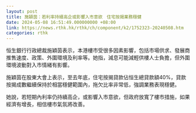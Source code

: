 ```yaml
---
layout: post
title: 施穎茵：若利率持續高企或影響入市意欲　住宅按揭業務穩健
date: 2024-05-08 16:51:49.000000000 +08:00
link: https://news.rthk.hk/rthk/ch/component/k2/1752323-20240508.htm
categories: rthk
---
```


恒生銀行行政總裁施穎茵表示，本港樓市受很多因素影響，包括市場供求、發展商推售速度、政策、外圍環境及利率等。她指，減息可能減輕供樓人士負擔，但外圍環境波動對入市情緒有影響。

施穎茵在股東大會上表示，至去年底，住宅按揭貸款佔恒生總貸款額40%，貸款按揭成數繼續保持於相當穩健範圍內，拖欠比率非常低，強調業務表現穩健。

她說，若短期內利率仍持續高企，或影響入市意欲，但政府放寬了樓市措施，如果經濟有增長，相信樓市氣氛將改善。
